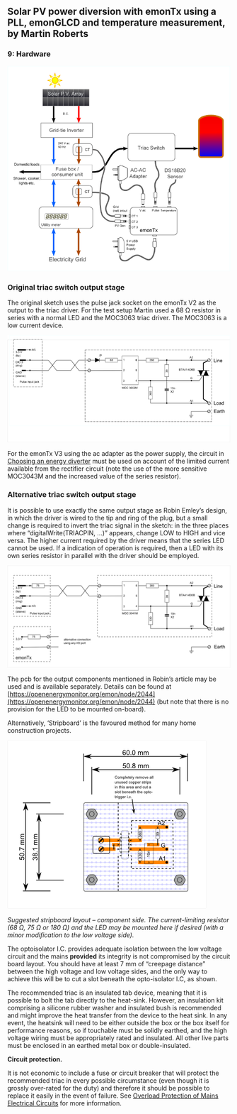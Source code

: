 ## Solar PV power diversion with emonTx using a PLL, emonGLCD and temperature measurement, by Martin Roberts

### 9: Hardware

![Power Diverter General Arrangement Drawing](files/powerDiverterGA.png)

### Original triac switch output stage

The original sketch uses the pulse jack socket on the emonTx V2 as the output to the triac driver. For the test setup Martin used a 68 Ω resistor in series with a normal LED and the MOC3063 triac driver. The MOC3063 is a low current device.

![Martin's Output Stage Circuit Diagram](files/Switchelectrical.png)

For the emonTx V3 using the ac adapter as the power supply, the circuit in [Choosing an energy diverter](../introduction/choosing-an-energy-diverter.md) must be used on account of the limited current available from the rectifier circuit (note the use of the more sensitive MOC3043M and the increased value of the series resistor).

### Alternative triac switch output stage

It is possible to use exactly the same output stage as Robin Emley’s design, in which the driver is wired to the tip and ring of the plug, but a small change is required to invert the triac signal in the sketch: in the three places where “digitalWrite(TRIACPIN, …)” appears, change LOW to HIGH and vice versa. The higher current required by the driver means that the series LED cannot be used. If a indication of operation is required, then a LED with its own series resistor in parallel with the driver should be employed.

![Robin's Output Stage Circuit Diagram](files/Mk2Switchelectrical.png)

The pcb for the output components mentioned in Robin’s article may be used and is available separately. Details can be found at [https://openenergymonitor.org/emon/node/2044](https://openenergymonitor.org/emon/node/2044) (but note that there is no provision for the LED to be mounted on-board).

Alternatively, ‘Stripboard’ is the favoured method for many home construction projects.

![Output stage stripboard layout](files/Mk2TriggerBoard.png)

_Suggested stripboard layout – component side. The current-limiting resistor (68 Ω, 75 Ω or 180 Ω) and the LED may be mounted here if desired (with a minor modification to the low voltage side)._

The optoisolator I.C. provides adequate isolation between the low voltage circuit and the mains **provided** its integrity is not compromised by the circuit board layout. You should have at least 7 mm of “creepage distance” between the high voltage and low voltage sides, and the only way to achieve this will be to cut a slot beneath the opto-isolator I.C, as shown.

The recommended triac is an insulated tab device, meaning that it is possible to bolt the tab directly to the heat-sink. However, an insulation kit comprising a silicone rubber washer and insulated bush is recommended and might improve the heat transfer from the device to the heat sink. In any event, the heatsink will need to be either outside the box or the box itself for performance reasons, so if touchable must be solidly earthed, and the high voltage wiring must be appropriately rated and insulated. All other live parts must be enclosed in an earthed metal box or double-insulated.

**Circuit protection.**

It is not economic to include a fuse or circuit breaker that will protect the recommended triac in every possible circumstance (even though it is grossly over-rated for the duty) and therefore it should be possible to replace it easily in the event of failure. See [Overload Protection of Mains Electrical Circuits](../../electricity-monitoring/ctac/overload-protection-of-mains-electrical-circuits) for more information.
